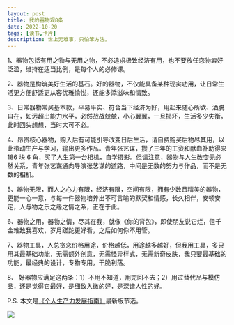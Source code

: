 ```yaml
---
layout: post
title: 我的器物观8条
date: 2022-10-20
tags: [读书,卡片]
description: 世上无难事，只怕笨方法。
---
```


1、器物包括有用之物与无用之物，不必追求极致经济有用，也不要放任恋物癖好泛滥，维持在适当比例，是每个人的必修课。

2、器物是构筑美好生活的基石。好的器物，不仅能具备某种现实功用，让日常生活更方便舒适更从容优雅愉悦，还能多添滋味和情致。

3、日常器物常买基本款，平易平实、符合当下经济为好，用起来随心所欲、洒脱自在，如远超出能力水平，必然战战兢兢，小心翼翼，一旦损坏，生活多少失衡，此时回头想想，当时大可不必。

4、昂贵核心器物，购入后有可能引导改变日后生活，请自费购买后物尽其用，以此带动生产与学习，输出更多作品。青年张艺谋，攒了三年的工资和献血补助得来 186 块 6 角，买了人生第一台相机，自学摄影。但请注意，器物与人生改变无必然关系，青年张艺谋通向导演张艺谋的道路，中间是无数的努力与作品，而不是无数的相机。

5、器物无限，而人之心力有限，经济有限，空间有限，拥有少数且精美的器物，更能一心一意，与每一件器物培养出不可言喻的默契和情感，长久相伴，安顿安定，人与物之乐之缘之情之系，正在于此。

6、器物之用，器物之情，尽其在我，就像《你的背包》，即使朋友说它烂，但千金难敌我喜欢，岁月蹉跎更好看，之后如何你不用管。

7、器物工具，人总贪恋价格用途，价格越低，用途越多越好，但我用工具，多只用其最基础功能，无需额外创意，无需怪异样式，无需新奇皮肤，我只要最基础的功能，最经典的设计，专物专用，干脆利落。

8、 好器物应满足这两条：1）不用不知道，用完回不去；2）用过替代品与模仿品，还是觉得它最好，是细致入微的好，是深谙人性的好。

P.S. 本文是[《个人生产力发展指南》](https://www.yuque.com/hardwaylab/book/gizm18)最新版节选。

![](https://s3.bmp.ovh/imgs/2022/10/20/15ea58af76f508af.png)